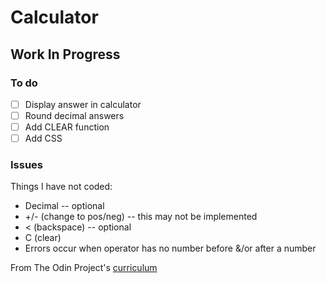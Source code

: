 # Calculator

## Work In Progress

### To do

- [ ] Display answer in calculator
- [ ] Round decimal answers
- [ ] Add CLEAR function
- [ ] Add CSS

### Issues

Things I have not coded:
* Decimal -- optional
* +/- (change to pos/neg) -- this may not be implemented
* < (backspace) -- optional
* C (clear)
* Errors occur when operator has no number before &/or after a number

From The Odin Project's [curriculum](https://www.theodinproject.com/lessons/calculator)
